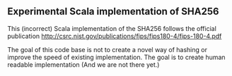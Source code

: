 ## Experimental Scala implementation of SHA256


This (incorrect) Scala implementation of the SHA256 follows the official publication http://csrc.nist.gov/publications/fips/fips180-4/fips-180-4.pdf

The goal of this code base is not to create a novel way of hashing or improve the speed of existing implementation.
The goal is to create human readable implementation (And we are not there yet.)
